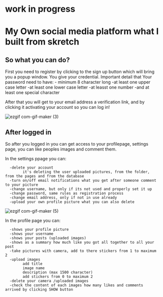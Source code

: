 # work in progress
# My Own social media platform what I built from skretch

## So what you can do?


First you need to register by clicking to the sign up button which will bring you a popup window.
You give your credential.
Important detail that Your password need to have:
      - minimum 8 character long
      -at least one upper case letter
      -at least one lower case letter
      -at leasst one number
      -and at least one special character
      
 After that you will get to your email address a verification link, and by clicking it activating your account so you can log in!
 
![ezgif com-gif-maker (3)](https://user-images.githubusercontent.com/83179142/177528663-599564f6-a682-4360-9463-652faeedf2a6.gif)

## After logged in

So after you logged in you can get access to your profilepage, settings page, you can like peoples images and comment them.

In the settings ppage you can:

      -delete your account
            it's deleting the user uploaded pictures, from the folder, from the pages and from the database
      -turn on/off email notifications what you get after someone comment to your picture
      -change username, but only if its not used and properly set it up
      -change password, same rules as registration process
      -change email address, only if not in use already
      -upload your own profile picture what you can also delete
      
![ezgif com-gif-maker (5)](https://user-images.githubusercontent.com/83179142/177532978-5d9b36e5-7ca3-4d47-ad1e-b056b855472c.gif)

In the profile page you can:

      -shows your profile picture
      -shows your username
      -shows your posts (uploaded images)
      -shows as a summary how much like you got all together to all your post
      -take pictures with camera, add to there stickers from 1 to maximum 2
      -upload images
            add title
            image name
            description (max 1500 character)
            add stickers from 0 to maximum 2
      -delete your camera /uploaded images
      -check the content of each images how many likes and comments arrived by clicking SHOW button
      




